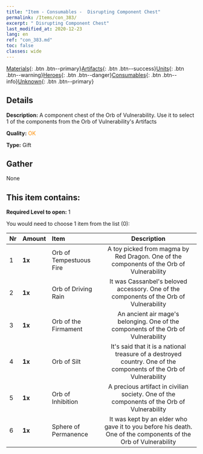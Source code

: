 ```yaml
---
title: "Item - Consumables -  Disrupting Component Chest"
permalink: /Items/con_383/
excerpt: " Disrupting Component Chest"
last_modified_at: 2020-12-23
lang: en
ref: "con_383.md"
toc: false
classes: wide
---
```

 [Materials](/Items/){: .btn .btn--primary}[Artifacts](/Items/Artifacts/){: .btn .btn--success}[Units](/Items/Units/){: .btn .btn--warning}[Heroes](/Items/Heroes/){: .btn .btn--danger}[Consumables](/Items/Consumables/){: .btn .btn--info}[Unknown](/Items/Unknown/){: .btn .btn--primary}

## Details
 **Description:** A component chest of the Orb of Vulnerability. Use it to select 1 of the components from the Orb of Vulnerability's Artifacts

 **Quality:** <span style="color: #FF8C00">OK</span>

 **Type:** Gift

## Gather

  None

## This item contains:

 **Required Level to open:** 1

 You would need to choose 1 item from the list (0):

  | Nr | Amount |     Item    | Description |
  |:---|:-------|:------------|:-----------:|
  | 1 |  **1x** | Orb of Tempestuous Fire | A toy picked from magma by Red Dragon. One of the components of the Orb of Vulnerability  | 
  | 2 |  **1x** | Orb of Driving Rain | It was Cassanbel's beloved accessory. One of the components of the Orb of Vulnerability  | 
  | 3 |  **1x** | Orb of the Firmament | An ancient air mage's belonging. One of the components of the Orb of Vulnerability  | 
  | 4 |  **1x** | Orb of Silt | It's said that it is a national treasure of a destroyed country. One of the components of the Orb of Vulnerability  | 
  | 5 |  **1x** | Orb of Inhibition | A precious artifact in civilian society. One of the components of the Orb of Vulnerability  | 
  | 6 |  **1x** | Sphere of Permanence | It was kept by an elder who gave it to you before his death. One of the components of the Orb of Vulnerability  | 
